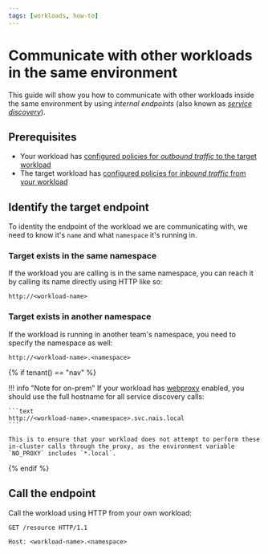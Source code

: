 ```yaml
---
tags: [workloads, how-to]
---
```


# Communicate with other workloads in the same environment

This guide will show you how to communicate with other workloads inside the same environment by using _internal endpoints_ (also known as [_service discovery_](../explanations/service-discovery.md)).

## Prerequisites

- Your workload has [configured policies for _outbound traffic_ to the target workload](access-policies.md#outbound-access)
- The target workload has [configured policies for _inbound traffic_ from your workload](access-policies.md#inbound-access)

## Identify the target endpoint

To identity the endpoint of the workload we are communicating with, we need to know it's `name` and what `namespace` it's running in.

### Target exists in the same namespace

If the workload you are calling is in the same namespace, you can reach it by calling its name directly using HTTP like so:

```plaintext
http://<workload-name>
```

### Target exists in another namespace

If the workload is running in another team's namespace, you need to specify the namespace as well:

```plaintext
http://<workload-name>.<namespace>
```

{% if tenant() == "nav" %}

!!! info "Note for on-prem"
    If your workload has [webproxy](../application/reference/application-spec.md#webproxy) enabled, you should use the full hostname for all service discovery calls:

    ```text
    http://<workload-name>.<namespace>.svc.nais.local
    ```

    This is to ensure that your workload does not attempt to perform these in-cluster calls through the proxy, as the environment variable `NO_PROXY` includes `*.local`.

{% endif %}

## Call the endpoint

Call the workload using HTTP from your own workload:

```http
GET /resource HTTP/1.1

Host: <workload-name>.<namespace>
```
